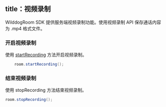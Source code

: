 title：视频录制
---

WilddogRoom SDK 提供服务端视频录制功能。使用视频录制 API 保存通话内容为 .mp4 格式文件。
### 开启视频录制
使用 [startRecording](/conference/Android/api/wilddog-room.html#startRecording-localStream) 方法开启视频录制。
```java
	room.startRecording();
```
### 结束视频录制

使用 stopRecording 方法结束视频录制。

```java
room.stopRecording();
```
